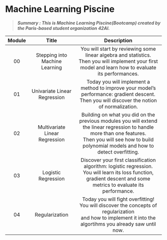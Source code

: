 # Machine Learning Piscine

> ***Summary : This is Machine Learning Piscine(Bootcamp) created by the Paris-based student organization 42AI.***

| Module |             Title              |                         Description                          |
| :----: | :----------------------------: | :----------------------------------------------------------: |
|   00   | Stepping into Machine Learning | You will start by reviewing some linear algebra and statistics.<br/> Then you will implement your first model and learn how to evaluate its performances. |
|   01   |  Univariate Linear Regression  | Today you will implement a method to improve your model’s performance: gradient descent.<br/> Then you will discover the notion of normalization. |
|   02   | Multivariate Linear Regression | Building on what you did on the previous modules you will extend the linear regression to handle more than one features.<br/> Then you will see how to build polynomial models and how to detect overfitting. |
|   03   |      Logistic Regression       | Discover your first classification algorithm: logistic regression.<br/> You will learn its loss function, gradient descent and some metrics to evaluate its performance. |
|   04   |         Regularization         | Today you will fight overfitting! You will discover the concepts of regularization<br/> and how to implement it into the algortihms you already saw until now. |
